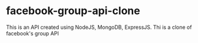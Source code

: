 # facebook-group-api-clone
This is an API created using NodeJS, MongoDB, ExpressJS. Thi is a clone of facebook's group API
